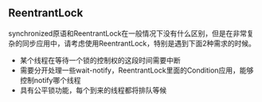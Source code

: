 ## ReentrantLock

synchronized原语和ReentrantLock在一般情况下没有什么区别，但是在非常复杂的同步应用中，请考虑使用ReentrantLock，特别是遇到下面2种需求的时候。 
   + 某个线程在等待一个锁的控制权的这段时间需要中断 
   + 需要分开处理一些wait-notify，ReentrantLock里面的Condition应用，能够控制notify哪个线程 
   + 具有公平锁功能，每个到来的线程都将排队等候 